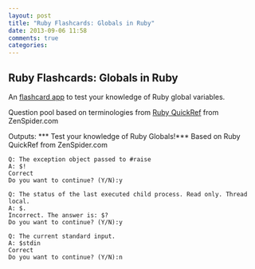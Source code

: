 ```yaml
---
layout: post
title: "Ruby Flashcards: Globals in Ruby"
date: 2013-09-06 11:58
comments: true
categories:
---
```


## Ruby Flashcards: Globals in Ruby

An [flashcard app](https://github.com/anaerobeth/ruby-flashcard) to test your knowledge of Ruby global variables.

Question pool based on terminologies from [Ruby QuickRef](http://www.zenspider.com/Languages/Ruby/QuickRef.html) from ZenSpider.com

Outputs:
    *** Test your knowledge of Ruby Globals!***
    Based on Ruby QuickRef from ZenSpider.com

    Q: The exception object passed to #raise
    A: $!
    Correct
    Do you want to continue? (Y/N):y

    Q: The status of the last executed child process. Read only. Thread local.
    A: $.
    Incorrect. The answer is: $?
    Do you want to continue? (Y/N):y

    Q: The current standard input.
    A: $stdin
    Correct
    Do you want to continue? (Y/N):n
